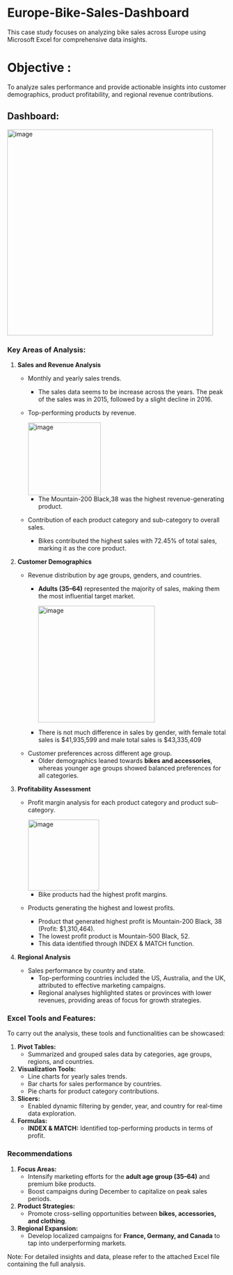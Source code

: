 # Europe-Bike-Sales-Dashboard

This case study focuses on analyzing bike sales across Europe using Microsoft Excel for comprehensive data insights.

# Objective :

To analyze sales performance and provide actionable insights into customer demographics, product profitability, and regional revenue contributions.

## Dashboard: 

<img width="473" alt="image" src="https://github.com/user-attachments/assets/73b6d464-5825-4ff4-9d27-313d1505de26" />


### Key Areas of Analysis:

1. **Sales and Revenue Analysis**
    - Monthly and yearly sales trends.
        - The sales data seems to be increase across the years. The peak of the sales was in 2015, followed by a slight decline in 2016.
    - Top-performing products by revenue.
  
      <img width="167" alt="image" src="https://github.com/user-attachments/assets/1cef36fd-09e7-431f-bb24-143f4b37f726" />

        - The Mountain-200 Black,38 was the highest revenue-generating product.
    - Contribution of each product category and sub-category to overall sales.
        - Bikes contributed the highest sales with 72.45% of total sales, marking it as the core product.
          
2. **Customer Demographics**
    - Revenue distribution by age groups, genders, and countries.
        - **Adults (35–64)** represented the majority of sales, making them the most influential target market.
          
          <img width="268" alt="image" src="https://github.com/user-attachments/assets/4cddc771-ebd2-4bbc-968a-e3a665058103" />


        - There is not much difference in sales by gender, with female total sales is $41,935,599 and male total sales is $43,335,409
    - Customer preferences across different age group.
        - Older demographics leaned towards **bikes and accessories**, whereas younger age groups showed balanced preferences for all categories.
          
3. **Profitability Assessment**
    - Profit margin analysis for each product category and product sub-category.
      
      <img width="163" alt="image" src="https://github.com/user-attachments/assets/2370d037-8bcd-4890-8805-7387111130a9" />

        - Bike products had the highest profit margins.
    - Products generating the highest and lowest profits.
        - Product that generated highest profit is Mountain-200 Black, 38 (Profit: $1,310,464).
        - The lowest profit product is Mountain-500 Black, 52.
        - This data identified through INDEX & MATCH function.
          
4. **Regional Analysis**
    - Sales performance by country and state.
        - Top-performing countries included the US, Australia, and the UK, attributed to effective marketing campaigns.
        - Regional analyses highlighted states or provinces with lower revenues, providing areas of focus for growth strategies.
  

### Excel Tools and Features:

To carry out the analysis, these tools and functionalities can be showcased:

1. **Pivot Tables:**
    - Summarized and grouped sales data by categories, age groups, regions, and countries.
2. **Visualization Tools:**
    - Line charts for yearly sales trends.
    - Bar charts for sales performance by countries.
    - Pie charts for product category contributions.
3. **Slicers:**
    - Enabled dynamic filtering by gender, year, and country for real-time data exploration.
4. **Formulas:**
    - **INDEX & MATCH:** Identified top-performing products in terms of profit.

### **Recommendations**

1. **Focus Areas:**
    - Intensify marketing efforts for the **adult age group (35–64)** and premium bike products.
    - Boost campaigns during December to capitalize on peak sales periods.
2. **Product Strategies:**
    - Promote cross-selling opportunities between **bikes, accessories, and clothing**.
3. **Regional Expansion:**
    - Develop localized campaigns for **France, Germany, and Canada** to tap into underperforming markets.


Note: For detailed insights and data, please refer to the attached Excel file containing the full analysis.
